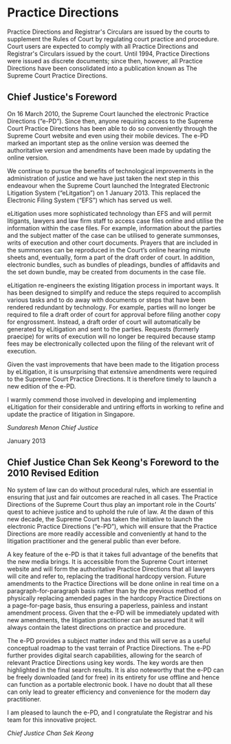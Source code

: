 # Practice Directions
Practice Directions and Registrar's Circulars are issued by the courts to supplement the Rules of Court by regulating court practice and procedure. Court users are expected to comply with all Practice Directions and Registrar's Circulars issued by the court. Until 1994, Practice Directions were issued as discrete documents; since then, however, all Practice Directions have been consolidated into a publication known as The Supreme Court Practice Directions.

##  Chief Justice's Foreword

On 16 March 2010, the Supreme Court launched the electronic Practice Directions (“e-PD”). Since then, anyone requiring access to the Supreme Court Practice Directions has been able to do so conveniently through the Supreme Court website and even using their mobile devices. The e-PD marked an important step as the online version was deemed the authoritative version and amendments have been made by updating the online version.

We continue to pursue the benefits of technological improvements in the administration of justice and we have just taken the next step in this endeavour when the Supreme Court launched the Integrated Electronic Litigation System (“eLitgation”) on 1 January 2013. This replaced the Electronic Filing System (“EFS”) which has served us well.

eLitigation uses more sophisticated technology than EFS and will permit litigants, lawyers and law firm staff to access case files online and utilise the information within the case files. For example, information about the parties and the subject matter of the case can be utilised to generate summonses, writs of execution and other court documents. Prayers that are included in the summonses can be reproduced in the Court’s online hearing minute sheets and, eventually, form a part of the draft order of court. In addition, electronic bundles, such as bundles of pleadings, bundles of affidavits and the set down bundle, may be created from documents in the case file.

eLitigation re-engineers the existing litigation process in important ways. It has been designed to simplify and reduce the steps required to accomplish various tasks and to do away with documents or steps that have been rendered redundant by technology. For example, parties will no longer be required to file a draft order of court for approval before filing another copy for engrossment. Instead, a draft order of court will automatically be generated by eLitigation and sent to the parties. Requests (formerly praecipe) for writs of execution will no longer be required because stamp fees may be electronically collected upon the filing of the relevant writ of execution.

Given the vast improvements that have been made to the litigation process by eLitigation, it is unsurprising that extensive amendments were required to the Supreme Court Practice Directions. It is therefore timely to launch a new edition of the e-PD.

I warmly commend those involved in developing and implementing eLitigation for their considerable and untiring efforts in working to refine and update the practice of litigation in Singapore.

_Sundaresh Menon_
_Chief Justice_

January 2013


## Chief Justice Chan Sek Keong's Foreword to the 2010 Revised Edition

No system of law can do without procedural rules, which are essential in ensuring that just and fair outcomes are reached in all cases. The Practice Directions of the Supreme Court thus play an important role in the Courts’ quest to achieve justice and to uphold the rule of law. At the dawn of this new decade, the Supreme Court has taken the initiative to launch the electronic Practice Directions (“e-PD”), which will ensure that the Practice Directions are more readily accessible and conveniently at hand to the litigation practitioner and the general public than ever before.

A key feature of the e-PD is that it takes full advantage of the benefits that the new media brings. It is accessible from the Supreme Court internet website and will form the authoritative Practice Directions that all lawyers will cite and refer to, replacing the traditional hardcopy version. Future amendments to the Practice Directions will be done online in real time on a paragraph-for-paragraph basis rather than by the previous method of physically replacing amended pages in the hardcopy Practice Directions on a page-for-page basis, thus ensuring a paperless, painless and instant amendment process. Given that the e-PD will be immediately updated with new amendments, the litigation practitioner can be assured that it will always contain the latest directions on practice and procedure.

The e-PD provides a subject matter index and this will serve as a useful conceptual roadmap to the vast terrain of Practice Directions. The e-PD further provides digital search capabilities, allowing for the search of relevant Practice Directions using key words. The key words are then highlighted in the final search results. It is also noteworthy that the e-PD can be freely downloaded (and for free) in its entirety for use offline and hence can function as a portable electronic book. I have no doubt that all these can only lead to greater efficiency and convenience for the modern day practitioner.

I am pleased to launch the e-PD, and I congratulate the Registrar and his team for this innovative project.

_Chief Justice Chan Sek Keong_
